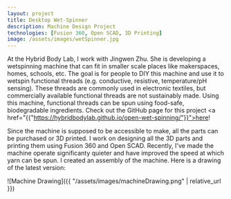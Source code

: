 ```yaml
---
layout: project
title: Desktop Wet-Spinner
description: Machine Design Project
technologies: [Fusion 360, Open SCAD, 3D Printing]
image: /assets/images/wetSpinner.jpg
---
```


At the Hybrid Body Lab, I work with Jingwen Zhu. She is developing a wetspinning machine
that can fit in smaller scale places like makerspaces, homes, schools, etc.
The goal is for people to DIY this machine and use it to wetspin functional threads (e.g. conductive, resistive, temperature/pH sensing).
These threads are commonly used in electronic textiles, but commercially available functional threads are not sustainably made.
Using this machine, functional threads can be spun using food-safe, biodegradable ingredients.
Check out the GitHub page for this project <a href="{{"https://hybridbodylab.github.io/open-wet-spinning/"}}">here</a>!

Since the machine is supposed to be accessible to make, all the parts can be purchased or 3D printed.
I work on designing all the 3D parts and printing them using Fusion 360 and Open SCAD.
Recently, I've made the machine operate significanty quieter and have improved the speed at which yarn can be spun.
I created an assembly of the machine. Here is a drawing of the latest version:

![Machine Drawing]({{ "/assets/images/machineDrawing.png" | relative_url }})

